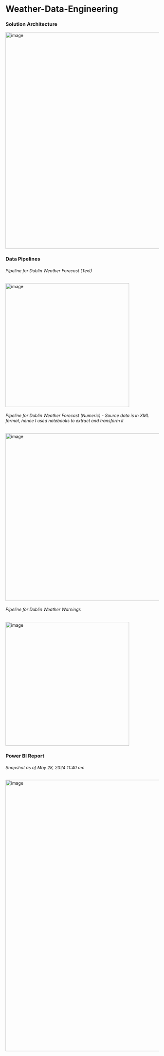 # Weather-Data-Engineering
### Solution Architecture
<img width="711" alt="image" src="https://github.com/johnuzoma/Weather-Data-Engineering/assets/18267074/9bb61b48-e522-4414-8ee4-8ed3de26ef6f">

### Data Pipelines

###### Pipeline for Dublin Weather Forecast (Text)

<img width="406" alt="image" src="https://github.com/johnuzoma/Weather-Data-Engineering/assets/18267074/3013f4cc-da4c-47c4-839d-3b6ff8db11df">

###### Pipeline for Dublin Weather Forecast (Numeric) - Source data is in XML format, hence I used notebooks to extract and transform it

<img width="550" alt="image" src="https://github.com/johnuzoma/Weather-Data-Engineering/assets/18267074/cefa2286-b6d8-4380-854f-a9b2353d0ad1">

###### Pipeline for Dublin Weather Warnings

<img width="406" alt="image" src="https://github.com/johnuzoma/Weather-Data-Engineering/assets/18267074/3fc9abe0-0d25-4a3b-830c-bab59c7d9e10">
 
### Power BI Report
###### Snapshot as of May 28, 2024 11:40 am

<img width="890" alt="image" src="https://github.com/johnuzoma/Weather-Data-Engineering/assets/18267074/1e63b5b6-3c90-4d87-906a-e71ea21f01a0">







